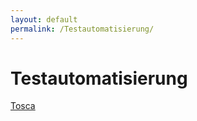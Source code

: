 ```yaml
---
layout: default
permalink: /Testautomatisierung/
---
```


# Testautomatisierung

[Tosca](/Testautomatisierung/Tosca/)